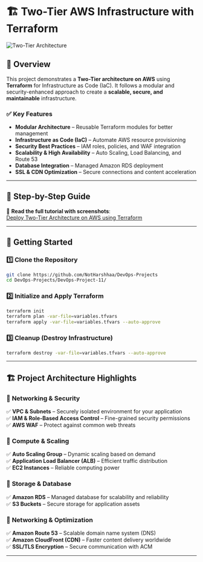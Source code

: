 # 🏗️ Two-Tier AWS Infrastructure with Terraform  

![Two-Tier Architecture](https://imgur.com/X4dGBg6.gif)

## 📌 Overview  

This project demonstrates a **Two-Tier architecture on AWS** using **Terraform** for Infrastructure as Code (IaC). It follows a modular and security-enhanced approach to create a **scalable, secure, and maintainable** infrastructure.  

### ✅ Key Features  

- **Modular Architecture** – Reusable Terraform modules for better management  
- **Infrastructure as Code (IaC)** – Automate AWS resource provisioning  
- **Security Best Practices** – IAM roles, policies, and WAF integration  
- **Scalability & High Availability** – Auto Scaling, Load Balancing, and Route 53  
- **Database Integration** – Managed Amazon RDS deployment  
- **SSL & CDN Optimization** – Secure connections and content acceleration  

---

## 📖 Step-by-Step Guide  

📌 **Read the full tutorial with screenshots**:  
[Deploy Two-Tier Architecture on AWS using Terraform](https://blog.prodevopsguy.xyz/deploy-two-tier-architecture-on-aws-using-terraform)  

---

## 🚀 Getting Started  

### 1️⃣ Clone the Repository  

```bash
git clone https://github.com/NotHarshhaa/DevOps-Projects
cd DevOps-Projects/DevOps-Project-11/
```  

### 2️⃣ Initialize and Apply Terraform  

```bash
terraform init
terraform plan -var-file=variables.tfvars
terraform apply -var-file=variables.tfvars --auto-approve
```  

### 3️⃣ Cleanup (Destroy Infrastructure)  

```bash
terraform destroy -var-file=variables.tfvars --auto-approve
```  

---

## 🏗️ Project Architecture Highlights  

### 🔹 **Networking & Security**  

✅ **VPC & Subnets** – Securely isolated environment for your application  
✅ **IAM & Role-Based Access Control** – Fine-grained security permissions  
✅ **AWS WAF** – Protect against common web threats  

### 🔹 **Compute & Scaling**  

✅ **Auto Scaling Group** – Dynamic scaling based on demand  
✅ **Application Load Balancer (ALB)** – Efficient traffic distribution  
✅ **EC2 Instances** – Reliable computing power  

### 🔹 **Storage & Database**  

✅ **Amazon RDS** – Managed database for scalability and reliability  
✅ **S3 Buckets** – Secure storage for application assets  

### 🔹 **Networking & Optimization**  

✅ **Amazon Route 53** – Scalable domain name system (DNS)  
✅ **Amazon CloudFront (CDN)** – Faster content delivery worldwide  
✅ **SSL/TLS Encryption** – Secure communication with ACM  

---

